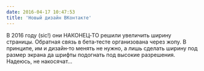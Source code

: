 ```yaml
---
date: 2016-04-17 10:47:53
title: 'Новый дизайн ВКонтакте'
---
```


В 2016 году (sic!) они НАКОНЕЦ‐ТО решили увеличить ширину страницы. Обратная связь в бета‐тесте
организована через жопу. В принципе, им и дизайн‐то менять не нужно, а лишь сделать ширину под
размер экрана да шрифты подогнать под высокие разрешения. Надеюсь, не накосячат…
